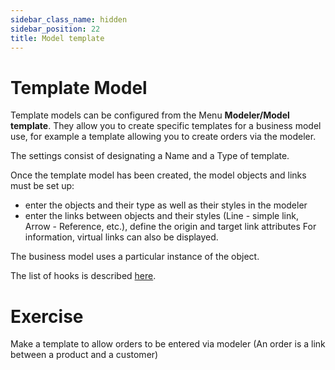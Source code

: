 ```yaml
---
sidebar_class_name: hidden
sidebar_position: 22
title: Model template
---
```


Template Model  
====================

Template models can be configured from the Menu **Modeler/Model template**. 
They allow you to create specific templates for a business model use, for example a template allowing you to create orders via the modeler.  

The settings consist of designating a Name and a Type of template. 

Once the template model has been created, the model objects and links must be set up: 
- enter the objects and their type as well as their styles in the modeler
- enter the links between objects and their styles (Line - simple link, Arrow - Reference, etc.), define the origin and target link attributes
For information, virtual links can also be displayed.

The business model uses a particular instance of the object.

The list of hooks is described [here](/documentation/core/modeler-code-hooks).



Exercise
====================

Make a template to allow orders to be entered via modeler
(An order is a link between a product and a customer)